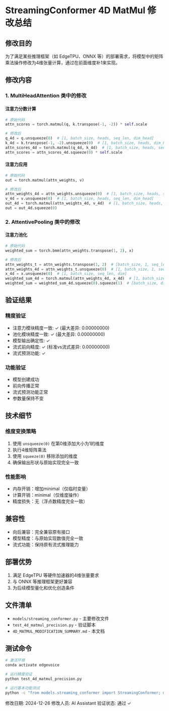 # StreamingConformer 4D MatMul 修改总结

## 修改目的
为了满足某些推理框架（如 EdgeTPU、ONNX 等）的部署需求，将模型中的矩阵乘法操作修改为4维张量计算，通过在前面维度补1来实现。

## 修改内容

### 1. MultiHeadAttention 类中的修改

#### 注意力分数计算
```python
# 原始代码
attn_scores = torch.matmul(q, k.transpose(-1, -2)) * self.scale

# 修改后
q_4d = q.unsqueeze(0)  # [1, batch_size, heads, seq_len, dim_head]
k_4d = k.transpose(-1, -2).unsqueeze(0)  # [1, batch_size, heads, dim_head, seq_len]
attn_scores_4d = torch.matmul(q_4d, k_4d)  # [1, batch_size, heads, seq_len, seq_len]
attn_scores = attn_scores_4d.squeeze(0) * self.scale
```

#### 注意力应用
```python
# 原始代码
out = torch.matmul(attn_weights, v)

# 修改后
attn_weights_4d = attn_weights.unsqueeze(0)  # [1, batch_size, heads, seq_len, seq_len]
v_4d = v.unsqueeze(0)  # [1, batch_size, heads, seq_len, dim_head]
out_4d = torch.matmul(attn_weights_4d, v_4d)  # [1, batch_size, heads, seq_len, dim_head]
out = out_4d.squeeze(0)
```

### 2. AttentivePooling 类中的修改

#### 注意力池化
```python
# 原始代码
weighted_sum = torch.bmm(attn_weights.transpose(1, 2), x)

# 修改后
attn_weights_t = attn_weights.transpose(1, 2)  # [batch_size, 1, seq_len]
attn_weights_4d = attn_weights_t.unsqueeze(0)  # [1, batch_size, 1, seq_len]
x_4d = x.unsqueeze(0)  # [1, batch_size, seq_len, dim]
weighted_sum_4d = torch.matmul(attn_weights_4d, x_4d)  # [1, batch_size, 1, dim]
weighted_sum = weighted_sum_4d.squeeze(0).squeeze(1)  # [batch_size, dim]
```

## 验证结果

### 精度验证
- 注意力模块精度一致: ✓ (最大差异: 0.00000000)
- 池化模块精度一致: ✓ (最大差异: 0.00000000)
- 模型输出确定性: ✓
- 流式前向精度: ✓ (标准vs流式差异: 0.00000000)
- 流式预测功能: ✓

### 功能验证
- 模型创建成功
- 前向传播正常
- 流式预测功能正常
- 参数量保持不变

## 技术细节

### 维度变换策略
1. 使用 `unsqueeze(0)` 在第0维添加大小为1的维度
2. 执行4维矩阵乘法
3. 使用 `squeeze(0)` 移除添加的维度
4. 确保输出形状与原始实现完全一致

### 性能影响
- 内存开销：增加minimal（仅临时变量）
- 计算开销：minimal（仅维度操作）
- 精度损失：无（浮点数精度完全一致）

## 兼容性
- 向后兼容：完全兼容原有接口
- 模型精度：与原始实现数值完全一致
- 流式功能：保持原有流式推理能力

## 部署优势
1. 满足 EdgeTPU 等硬件加速器的4维张量要求
2. 与 ONNX 等推理框架更好兼容
3. 为后续模型量化和优化创造条件

## 文件清单
- `models/streaming_conformer.py` - 主要修改文件
- `test_4d_matmul_precision.py` - 验证脚本
- `4D_MATMUL_MODIFICATION_SUMMARY.md` - 本文档

## 测试命令
```bash
# 激活环境
conda activate edgevoice

# 运行精度验证
python test_4d_matmul_precision.py

# 运行基本功能测试
python -c "from models.streaming_conformer import StreamingConformer; model = StreamingConformer(); print('模型加载成功')"
```

修改日期: 2024-12-26
修改人员: AI Assistant
验证状态: 通过 ✓ 